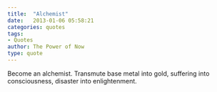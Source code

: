 ```yaml
---
title:  "Alchemist"
date:   2013-01-06 05:58:21
categories: quotes
tags:
- Quotes
author: The Power of Now
type: quote
---
```


Become an alchemist. Transmute base metal into gold, suffering into consciousness, disaster into enlightenment.